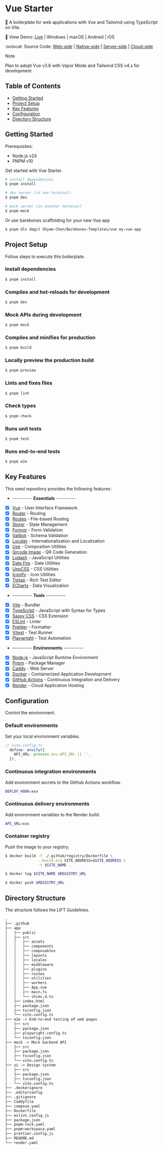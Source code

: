 # Vue Starter

:poodle: A boilerplate for web applications with Vue and Tailwind using TypeScript on Vite.

:rainbow: View Demo: [Live](https://vue-starter-6fa6.onrender.com) | Windows | macOS | Android | iOS

:octocat: Source Code: [Web-side](https://github.com/Shyam-Chen/Vue-Starter) | [Native-side](https://github.com/Shyam-Chen/Tauri-Starter) | [Server-side](https://github.com/Shyam-Chen/Fastify-Starter) | [Cloud-side](https://github.com/Shyam-Chen/Pulumi-Starter)

> [!NOTE]
> Plan to adopt Vue v3.6 with Vapor Mode and Tailwind CSS v4.x for development.

## Table of Contents

- [Getting Started](#getting-started)
- [Project Setup](#project-setup)
- [Key Features](#key-features)
- [Configuration](#configuration)
- [Directory Structure](#directory-structure)

## Getting Started

Prerequisites:

- Node.js v24
- PNPM v10

Get started with Vue Starter.

```sh
# install dependencies
$ pnpm install

# dev server (in one terminal)
$ pnpm dev

# mock server (in another terminal)
$ pnpm mock
```

Or use barebones scaffolding for your new Vue app

```sh
$ pnpm dlx degit Shyam-Chen/Barebones-Templates/vue my-vue-app
```

## Project Setup

Follow steps to execute this boilerplate.

### Install dependencies

```sh
$ pnpm install
```

### Compiles and hot-reloads for development

```sh
$ pnpm dev
```

### Mock APIs during development

```sh
$ pnpm mock
```

### Compiles and minifies for production

```sh
$ pnpm build
```

### Locally preview the production build

```sh
$ pnpm preview
```

### Lints and fixes files

```sh
$ pnpm lint
```

### Check types

```sh
$ pnpm check
```

### Runs unit tests

```sh
$ pnpm test
```

### Runs end-to-end tests

```sh
$ pnpm e2e
```

## Key Features

This seed repository provides the following features:

- ---------- **Essentials** ----------
- [x] [Vue](https://github.com/vuejs/vue) - User Interface Framework
- [x] [Router](https://github.com/vuejs/vue-router) - Routing
- [x] [Routes](https://github.com/Vanilla-IceCream/vite-plugin-vue-routes) - File-based Routing
- [x] [Storer](https://github.com/Vanilla-IceCream/vue-storer) - State Management
- [x] [Formor](https://github.com/Vanilla-IceCream/vue-formor) - Form Validation
- [x] [Valibot](https://github.com/fabian-hiller/valibot) - Schema Validation
- [x] [Localer](https://github.com/Vanilla-IceCream/vue-localer) - Internationalization and Localization
- [x] [Use](https://github.com/vueuse/vueuse) - Composition Utilities
- [x] [Qrcode Image](https://github.com/Vanilla-IceCream/vue-qrcode-image) - QR Code Generation
- [x] [Lodash](https://github.com/lodash/lodash) - JavaScript Utilities
- [x] [Date Fns](https://github.com/date-fns/date-fns) - Date Utilities
- [x] [UnoCSS](https://github.com/unocss/unocss) - CSS Utilities
- [x] [Iconify](https://github.com/iconify/iconify) - Icon Utilities
- [x] [Tiptap](https://github.com/ueberdosis/tiptap) - Rich Text Editor
- [x] [ECharts](https://github.com/apache/echarts) - Data Visualization
- ---------- **Tools** ----------
- [x] [Vite](https://github.com/vitejs/vite) - Bundler
- [x] [TypeScript](https://github.com/microsoft/TypeScript) - JavaScript with Syntax for Types
- [x] [Sassy CSS](https://github.com/sass/sass) - CSS Extension
- [x] [ESLint](https://github.com/eslint/eslint) - Linter
- [x] [Prettier](https://github.com/prettier/prettier) - Formatter
- [x] [Vitest](https://github.com/vitest-dev/vitest) - Test Runner
- [x] [Playwright](https://github.com/microsoft/playwright) - Test Automation
- ---------- **Environments** ----------
- [x] [Node.js](https://nodejs.org/en/) - JavaScript Runtime Environment
- [x] [Pnpm](https://pnpm.io/) - Package Manager
- [x] [Caddy](https://caddyserver.com/) - Web Server
- [x] [Docker](https://www.docker.com/) - Containerized Application Development
- [x] [GitHub Actions](https://github.com/features/actions) - Continuous Integration and Delivery
- [x] [Render](https://render.com/) - Cloud Application Hosting

## Configuration

Control the environment.

### Default environments

Set your local environment variables.

```ts
// vite.config.ts
  define: envify({
    API_URL: process.env.API_URL || '',
  }),
```

### Continuous integration environments

Add environment secrets to the GitHub Actions workflow.

```sh
DEPLOY_HOOK=xxx
```

### Continuous delivery environments

Add environment variables to the Render build.

```sh
API_URL=xxx
```

### Container registry

Push the image to your registry.

```sh
$ docker build -f ./.github/registry/Dockerfile \
               --build-arg SITE_ADDRESS=$SITE_ADDRESS \
               -t $SITE_NAME .

$ docker tag $SITE_NAME $REGISTRY_URL

$ docker push $REGISTRY_URL
```

## Directory Structure

The structure follows the LIFT Guidelines.

```coffee
.
├── .github
├── app
│   ├── public
│   ├── src
│   │   ├── assets
│   │   ├── components
│   │   ├── composables
│   │   ├── layouts
│   │   ├── locales
│   │   ├── middleware
│   │   ├── plugins
│   │   ├── routes
│   │   ├── utilities
│   │   ├── workers
│   │   ├── App.vue
│   │   ├── main.ts
│   │   └── shims.d.ts
│   ├── index.html
│   ├── package.json
│   ├── tsconfig.json
│   └── vite.config.ts
├── e2e -> End-to-end testing of web pages
│   ├── src
│   ├── package.json
│   ├── playwright.config.ts
│   └── tsconfig.json
├── mock -> Mock backend API
│   ├── src
│   ├── package.json
│   ├── tsconfig.json
│   └── vite.config.ts
├── ui -> Design system
│   ├── src
│   ├── package.json
│   ├── tsconfig.json
│   └── vite.config.ts
├── .dockerignore
├── .editorconfig
├── .gitignore
├── Caddyfile
├── compose.yaml
├── Dockerfile
├── eslint.config.js
├── package.json
├── pnpm-lock.yaml
├── pnpm-workspace.yaml
├── prettier.config.js
├── README.md
└── render.yaml
```

